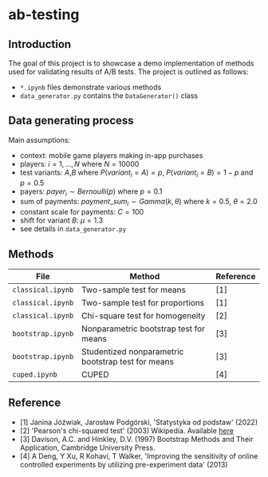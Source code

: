 # ab-testing

## Introduction

The goal of this project is to showcase a demo implementation of methods used for validating results of A/B tests. 
The project is outlined as follows: 
* `*.ipynb` files demonstrate various methods
* `data_generator.py` contains the `DataGenerator()` class

## Data generating process

Main assumptions:
* context: mobile game players making in-app purchases
* players:  $i=1, ..., N$ where $N = 10000$
* test variants:    *A*,*B* where $P(variant_{i}=A)=p$, $P(variant_{i}=B)=1-p$ and $p=0.5$ 
* payers:   $payer_{i}\sim Bernoulli(p)$ where $p=0.1$
* sum of payments: $payment\_sum_{i}\sim Gamma(k, \theta)$ where $k=0.5$, $\theta=2.0$
* constant scale for payments: $C=100$
* shift for variant *B*: $\mu = 1.3$
* see details in `data_generator.py`

## Methods

| File              | Method                          | Reference        |
| ----------------- | ------------------------------- | ------------------ |
| `classical.ipynb` | Two-sample test for means       | [1]|
| `classical.ipynb` | Two-sample test for proportions | [1]|
| `classical.ipynb` | Chi-square test for homogeneity | [2]|
| `bootstrap.ipynb` | Nonparametric bootstrap test for means | [3]|
| `bootstrap.ipynb` | Studentized nonparametric bootstrap test for means | [3]|
| `cuped.ipynb`     | CUPED                           | [4]|

## Reference

* [1] Janina Jóźwiak, Jarosław Podgórski, 'Statystyka od podstaw' (2022) 
* [2] 'Pearson's chi-squared test' (2003) Wikipedia. Available [here](https://en.wikipedia.org/wiki/Pearson%27s_chi-squared_test)
* [3] Davison, A.C. and Hinkley, D.V. (1997) Bootstrap Methods and Their Application, Cambridge University Press.
* [4] A Deng, Y Xu, R Kohavi, T Walker, 'Improving the sensitivity of online controlled experiments by utilizing pre-experiment data' (2013)